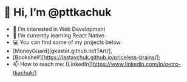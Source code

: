 # 👋 Hi, I’m @pttkachuk
- 👀 I’m interested in Web Development
- 🌱 I’m currently learning React Native
- 💻 You can find some of my projects below:
- [MoneyGuard][gkastet.github.io/ITArt/],
- [Bookshelf][https://lastavchuk.github.io/priceless-brains/];
- 📫 How to reach me: [LinkedIn][https://www.linkedin.com/in/petro-tkachuk/]

<!---
pttkachuk/pttkachuk is a ✨ special ✨ repository because its `README.md` (this file) appears on your GitHub profile.
You can click the Preview link to take a look at your changes.
--->

